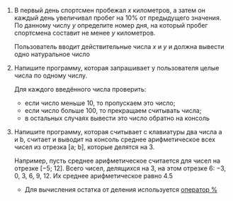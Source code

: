 1. В первый день спортсмен пробежал *x* километров, а затем он каждый день увеличивал пробег на 10% от предыдущего значения. По данному числу *y* определите номер дня, на который пробег спортсмена составит не менее *y* километров.

   Пользователь вводит действительные числа *x* и *y* и должна вывести одно натуральное число

2. Напишите программу, которая запрашивает у пользователя целые числа по одному числу.

   Для каждого введённого числа проверить:

   - если число меньше 10, то пропускаем это число;
   - если число больше 100, то прекращаем считывать числа;
   - в остальных случаях вывести это число обратно на консоль

3. Напишите программу, которая считывает с клавиатуры два числа a и b, считает и выводит на консоль среднее арифметическое всех чисел из отрезка [a; b], которые делятся на 3.

   Например, пусть среднее арифметическое считается для чисел на отрезке [−5; 12]. Всего чисел, делящихся на 3, на этом отрезке 6: −3, 0, 3, 6, 9, 12. Их среднее арифметическое равно 4.5

   - Для вычисления остатка от деления используется [оператор %](https://docs.microsoft.com/ru-ru/dotnet/csharp/language-reference/operators/modulus-operator)